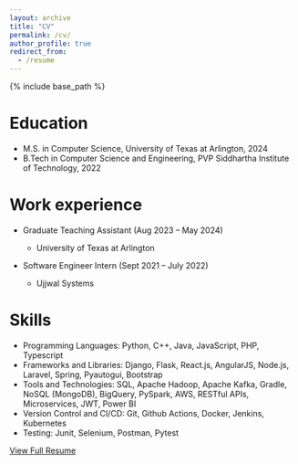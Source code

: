 ```yaml
---
layout: archive
title: "CV"
permalink: /cv/
author_profile: true
redirect_from:
  - /resume
---
```


{% include base_path %}

Education
======
* M.S. in Computer Science, University of Texas at Arlington, 2024
* B.Tech in Computer Science and Engineering, PVP Siddhartha Institute of Technology, 2022

Work experience
======
* Graduate Teaching Assistant                                           (Aug 2023 – May 2024)
  * University of Texas at Arlington

* Software Engineer Intern                                              (Sept 2021 – July 2022)
  * Ujjwal Systems

  
Skills
======
* Programming Languages: Python, C++, Java, JavaScript, PHP, Typescript 
* Frameworks and Libraries: Django, Flask, React.js, AngularJS, Node.js, Laravel, Spring, Pyautogui, Bootstrap
* Tools and Technologies: SQL, Apache Hadoop, Apache Kafka, Gradle, NoSQL (MongoDB), BigQuery, PySpark, AWS, RESTful APIs, Microservices, JWT, Power BI 
* Version Control and CI/CD: Git, Github Actions, Docker, Jenkins, Kubernetes 
* Testing: Junit, Selenium, Postman, Pytest

[View Full Resume](../files/Kolli_Resume.pdf)
